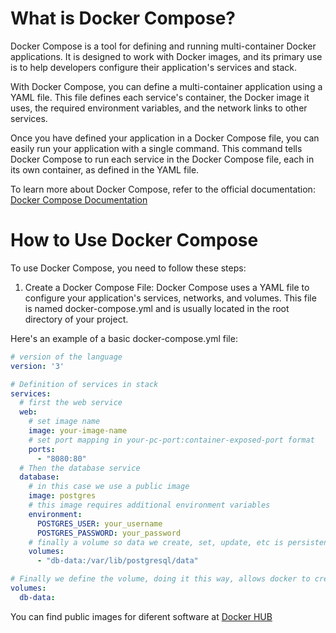 # What is Docker Compose?

Docker Compose is a tool for defining and running multi-container Docker applications. It is designed to work with Docker images, and its primary use is to help developers configure their application's services and stack.

With Docker Compose, you can define a multi-container application using a YAML file. This file defines each service's container, the Docker image it uses, the required environment variables, and the network links to other services.

Once you have defined your application in a Docker Compose file, you can easily run your application with a single command. This command tells Docker Compose to run each service in the Docker Compose file, each in its own container, as defined in the YAML file.

To learn more about Docker Compose, refer to the official documentation: [Docker Compose Documentation](https://docs.docker.com/compose/)

# How to Use Docker Compose

To use Docker Compose, you need to follow these steps:

1. Create a Docker Compose File: Docker Compose uses a YAML file to configure your application's services, networks, and volumes. This file is named docker-compose.yml and is usually located in the root directory of your project.

Here's an example of a basic docker-compose.yml file:

```yaml
# version of the language
version: '3'

# Definition of services in stack
services:
  # first the web service
  web:
    # set image name
    image: your-image-name
    # set port mapping in your-pc-port:container-exposed-port format
    ports:
      - "8080:80"
  # Then the database service
  database:
    # in this case we use a public image
    image: postgres
    # this image requires additional environment variables
    environment:
      POSTGRES_USER: your_username
      POSTGRES_PASSWORD: your_password
    # finally a volume so data we create, set, update, etc is persistent when container is down. Map method id volume:contianer-path
    volumes:
      - "db-data:/var/lib/postgresql/data"

# Finally we define the volume, doing it this way, allows docker to create the disk file.
volumes:
  db-data:
```

You can find public images for diferent software at [Docker HUB](https://hub.docker.com/search?q=)

